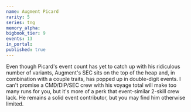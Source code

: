 ```yaml
---
name: Augment Picard
rarity: 5
series: tng
memory_alpha:
bigbook_tier: 9
events: 13
in_portal:
published: true
---
```


Even though Picard's event count has yet to catch up with his ridiculous number of variants, Augment's SEC sits on the top of the heap and, in combination with a couple traits, has popped up in double-digit events. I can't promise a CMD/DIP/SEC crew with his voyage total will make too many runs for you, but it's more of a perk that event-similar 2-skill crew lack. He remains a solid event contributor, but you may find him otherwise limited.

